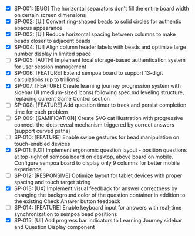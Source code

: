 - [x] SP-001: [BUG] The horizontal separators don't fill the entire board width on certain screen dimensions
- [x] SP-002: [UI] Convert ring-shaped beads to solid circles for authentic abacus appearance
- [x] SP-003: [UI] Reduce horizontal spacing between columns to make beads closer to adjacent beads
- [x] SP-004: [UI] Align column header labels with beads and optimize large number display in limited space
- [ ] SP-005: [AUTH] Implement local storage-based authentication system for user session management
- [x] SP-006: [FEATURE] Extend sempoa board to support 13-digit calculations (up to trillions)
- [x] SP-007: [FEATURE] Create learning journey progression system with sidebar UI (medium-sized icons) following spec.md leveling structure, replacing current Game Control section
- [ ] SP-008: [FEATURE] Add question timer to track and persist completion time for each problem
- [ ] SP-009: [GAMIFICATION] Create SVG cat illustration with progressive connect-the-dots reveal mechanism triggered by correct answers (support curved paths)
- [ ] SP-010: [FEATURE] Enable swipe gestures for bead manipulation on touch-enabled devices
- [x] SP-011: [UX] Implement ergonomic question layout - position questions at top-right of sempoa board on desktop, above board on mobile. Configure sempoa board to display only 9 columns for better mobile experience
- [ ] SP-012: [RESPONSIVE] Optimize layout for tablet devices with proper spacing and touch target sizing
- [x] SP-013: [UX] Implement visual feedback for answer correctness by changing the background color of the question container in addition to the existing Check Answer button feedback
- [ ] SP-014: [FEATURE] Enable keyboard input for answers with real-time synchronization to sempoa bead positions
- [x] SP-015: [UI] Add progress bar indicators to Learning Journey sidebar and Question Display component
